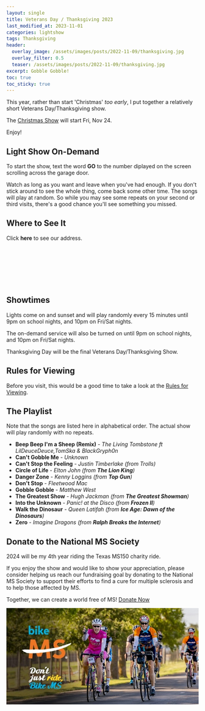 ```yaml
---
layout: single
title: Veterans Day / Thanksgiving 2023
last_modified_at: 2023-11-01
categories: lightshow
tags: Thanksgiving
header:
  overlay_image: /assets/images/posts/2022-11-09/thanksgiving.jpg
  overlay_filter: 0.5
  teaser: /assets/images/posts/2022-11-09/thanksgiving.jpg
excerpt: Gobble Gobble!
toc: true
toc_sticky: true
---
```


This year, rather than start 'Christmas' *too early*, I put together a relatively short Veterans Day/Thanksgiving show. 

The [Christmas Show](/lightshow/Christmas-2022) will start Fri, Nov 24.

Enjoy!

## Light Show On-Demand

To start the show, text the word <b>GO</b> to the number diplayed on the screen scrolling across the garage door.

Watch as long as you want and leave when you've had enough. If you don't stick around to see the whole thing, come back some other time. The songs will play at random. So while you may see some repeats on your second or third visits, there's a good chance you'll see something you missed.

## Where to See It

Click <b><a onclick="document.getElementById('imgAddress').style.visibility='visible';">here</a></b> to see our address.

<img id="imgAddress" src="/assets/images/addresspic.png" style="visibility: hidden">

## Showtimes

Lights come on and sunset and will play randomly every 15 minutes until 9pm on school nights, and 10pm on Fri/Sat nights.

The on-demand service will also be turned on until 9pm on school nights, and 10pm on Fri/Sat nights.

Thanksgiving Day will be the final Veterans Day/Thanksgiving Show.

## Rules for Viewing

Before you visit, this would be a good time to take a look at the <a href="/lightshow/the_rules/">Rules for Viewing</a>.

## The Playlist
Note that the songs are listed here in alphabetical order. The actual show will play randomly with no repeats. 

* **Beep Beep I'm a Sheep (Remix)** - *The Living Tombstone ft LilDeuceDeuce,TomSka & BlackGryph0n*
* **Can't Gobble Me** - *Unknown*
* **Can't Stop the Feeling** - *Justin Timberlake (from Trolls)*
* **Circle of Life** - *Elton John (from **The Lion King**)*
* **Danger Zone** - *Kenny Loggins (from **Top Gun**)*
* **Don't Stop** - *Fleetwood Mac*
* **Gobble Gobble** - *Matthew West*
* **The Greatest Show** - *Hugh Jackman (from **The Greatest Showman**)*
* **Into the Unknown** - *Panic! at the Disco (from **Frozen II**)*
* **Walk the Dinosaur** - *Queen Latifah (from **Ice Age: Dawn of the Dinosaurs**)*
* **Zero** - *Imagine Dragons (from **Ralph Breaks the Internet**)*

## Donate to the National MS Society

2024 will be my 4th year riding the Texas MS150 charity ride.

If you enjoy the show and would like to show your appreciation, please consider helping us reach our fundraising goal by donating to the National MS Society to support their efforts to find a cure for multiple sclerosis and to help those affected by MS. 

Together, we can create a world free of MS! [Donate Now](https://mssociety.donordrive.com/participant/chadgoode2024)

![National MS Society - BikeMS](/assets/images/splash/social_awareness_dont-just-ride-2.jpg)

